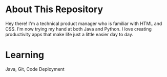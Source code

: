 # About This Repository

Hey there! I'm a technical product manager who is familiar with HTML and CSS. I'm now trying my hand at both Java and Python. I love creating productivity apps that make life just a little easier day to day.

# Learning

Java, Git, Code Deployment

